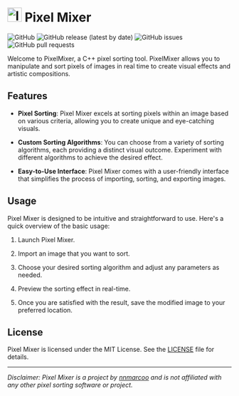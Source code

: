 # <img src="PixelMixer/PixelMixer/res/images/icon2.ico" alt="Icon" width="32px" /> Pixel Mixer

![GitHub](https://img.shields.io/badge/license-MIT-green)
![GitHub release (latest by date)](https://img.shields.io/github/v/release/nnmarcoo/PixelSorter)
![GitHub issues](https://img.shields.io/github/issues/nnmarcoo/PixelSorter)
![GitHub pull requests](https://img.shields.io/github/issues-pr/nnmarcoo/PixelSorter)

Welcome to PixelMixer, a C++ pixel sorting tool. PixelMixer allows you to manipulate and sort pixels of images in real time to create visual effects and artistic compositions.

## Features

- **Pixel Sorting**: Pixel Mixer excels at sorting pixels within an image based on various criteria, allowing you to create unique and eye-catching visuals.

- **Custom Sorting Algorithms**: You can choose from a variety of sorting algorithms, each providing a distinct visual outcome. Experiment with different algorithms to achieve the desired effect.

- **Easy-to-Use Interface**: Pixel Mixer comes with a user-friendly interface that simplifies the process of importing, sorting, and exporting images.

## Usage

Pixel Mixer is designed to be intuitive and straightforward to use. Here's a quick overview of the basic usage:

1. Launch Pixel Mixer.

2. Import an image that you want to sort.

3. Choose your desired sorting algorithm and adjust any parameters as needed.

4. Preview the sorting effect in real-time.

5. Once you are satisfied with the result, save the modified image to your preferred location.

## License

Pixel Mixer is licensed under the MIT License. See the [LICENSE](LICENSE) file for details.

---

*Disclaimer: Pixel Mixer is a project by [nnmarcoo](https://github.com/nnmarcoo) and is not affiliated with any other pixel sorting software or project.*
